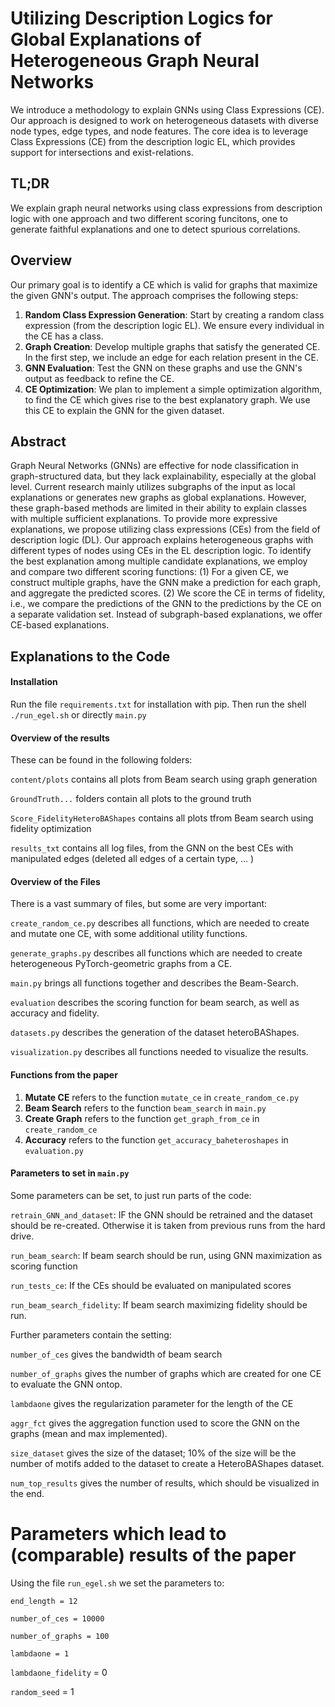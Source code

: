 # Utilizing Description Logics for Global Explanations of Heterogeneous Graph Neural Networks

We introduce a methodology to explain GNNs using Class Expressions (CE). Our approach is designed to work on heterogeneous datasets with diverse node types, edge types, and node features. The core idea is to leverage Class Expressions (CE) from the description logic EL, which provides support for intersections and exist-relations.

## TL;DR
We explain graph neural networks using class expressions from description logic with one approach and two different scoring funcitons, one to generate faithful explanations and one to detect spurious correlations.

## Overview

Our primary goal is to identify a CE which is valid for graphs that maximize the given GNN's output. The approach comprises the following steps:

1. **Random Class Expression Generation**: Start by creating a random class expression (from the description logic EL). We ensure every individual in the CE has a class.
2. **Graph Creation**: Develop multiple graphs that satisfy the generated CE. In the first step, we include an edge for each relation present in the CE.
3. **GNN Evaluation**: Test the GNN on these graphs and use the GNN's output as feedback to refine the CE.
4. **CE Optimization**: We plan to implement a simple optimization algorithm, to find the CE which gives rise to the best explanatory graph. We use this CE to explain the GNN for the given dataset.



## Abstract

Graph Neural Networks (GNNs) are effective for node classification in graph-structured data, but they lack explainability, especially at the global level. Current research mainly utilizes subgraphs of the input as local explanations or generates new graphs as global explanations. However, these graph-based methods are limited in their ability to explain classes with multiple sufficient explanations. To provide more expressive explanations, we propose utilizing class expressions (CEs) from the field of description logic (DL). Our approach explains heterogeneous graphs with different types of nodes using CEs in the EL description logic. To identify the best explanation among multiple candidate explanations, we employ and compare two different scoring functions: (1) For a given CE, we construct multiple graphs, have the GNN make a prediction for each graph, and aggregate the predicted scores. (2) We score the CE in terms of fidelity, i.e., we compare the predictions of the GNN to the predictions by the CE on a separate validation set. Instead of subgraph-based explanations, we offer CE-based explanations.

## Explanations to the Code

#### Installation
Run the file `requirements.txt` for installation with pip. Then run the shell `./run_egel.sh` or directly `main.py`

#### Overview of the results
These can be found in the following folders:

`content/plots` contains all plots from Beam search using graph generation

`GroundTruth...` folders contain all plots to the ground truth

`Score_FidelityHeteroBAShapes` contains all plots tfrom Beam search using fidelity optimization

`results_txt` contains all log files, from the GNN on the best CEs with manipulated edges (deleted all edges of a certain type, ... )


#### Overview of the Files
There is a vast summary of files, but some are very important:

`create_random_ce.py` describes all functions, which are needed to create and mutate one CE, with some additional utility functions.

`generate_graphs.py` describes all functions which are needed to create heterogeneous PyTorch-geometric graphs from a CE.

`main.py` brings all functions together and describes the Beam-Search.

`evaluation` describes the scoring function for beam search, as well as accuracy and fidelity.

`datasets.py` describes the generation of the dataset heteroBAShapes.

`visualization.py` describes all functions needed to visualize the results.

#### Functions from the paper

1. **Mutate CE** refers to the function `mutate_ce` in `create_random_ce.py`
2. **Beam Search** refers to the function `beam_search` in `main.py`
3. **Create Graph** refers to the function `get_graph_from_ce` in `create_random_ce`
4. **Accuracy** refers to the function `get_accuracy_baheteroshapes` in `evaluation.py`

#### Parameters to set in `main.py`
Some parameters can be set, to just run parts of the code:

`retrain_GNN_and_dataset`: IF the GNN should be retrained and the dataset should be re-created. Otherwise it is taken from previous runs from the hard drive.

`run_beam_search`: If beam search should be run, using GNN maximization as scoring function

`run_tests_ce`: If the CEs should be evaluated on manipulated scores

`run_beam_search_fidelity`: If beam search maximizing fidelity should be run.


Further parameters contain the setting:

`number_of_ces` gives the bandwidth of beam search

`number_of_graphs` gives the number of graphs which are created for one CE to evaluate the GNN ontop.

`lambdaone` gives the regularization parameter for the length of the CE

`aggr_fct` gives the aggregation function used to score the GNN on the graphs (mean and max implemented).

`size_dataset` gives the size of the dataset; 10% of the size will be the number of motifs added to the dataset to create a HeteroBAShapes dataset.

`num_top_results` gives the number of results, which should be visualized in the end.




# Parameters which lead to (comparable) results of the paper

Using the file `run_egel.sh` we set the parameters to:

`end_length = 12`

`number_of_ces = 10000`

`number_of_graphs = 100`

`lambdaone = 1`

`lambdaone_fidelity` = 0

`random_seed` = 1

